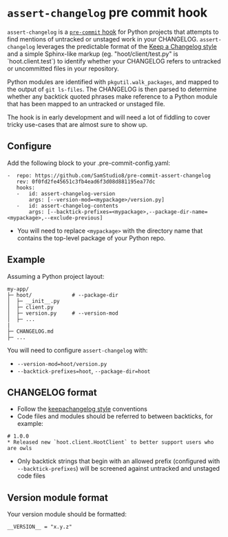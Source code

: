 # `assert-changelog` pre commit hook

`assert-changelog` is a [`pre-commit` hook](https://pre-commit.com/) for Python projects that attempts to find mentions of untracked or unstaged work in your CHANGELOG.
`assert-changelog` leverages the predictable format of the [Keep a Changelog style](https://keepachangelog.com/) and a simple Sphinx-like markup (eg. "hoot/client/test.py" is \`hoot.client.test\`) to identify whether your CHANGELOG refers to untracked or uncommitted files in your repository.

Python modules are identified with `pkgutil.walk_packages`, and mapped to the output of `git ls-files`.
The CHANGELOG is then parsed to determine whether any backtick quoted phrases make reference to a Python module that has been mapped to an untracked or unstaged file.

The hook is in early development and will need a lot of fiddling to cover tricky use-cases that are almost sure to show up.

## Configure

Add the following block to your .pre-commit-config.yaml:

```
-  repo: https://github.com/SamStudio8/pre-commit-assert-changelog
   rev: 0f0fd2fe45651c3fb4ead6f3d08d881195ea77dc
   hooks:
   -   id: assert-changelog-version
       args: [--version-mod=<mypackage>/version.py]
   -   id: assert-changelog-contents
       args: [--backtick-prefixes=<mypackage>,--package-dir-name=<mypackage>,--exclude-previous]
```

* You will need to replace `<mypackage>` with the directory name that contains the top-level package of your Python repo.

## Example

Assuming a Python project layout:

```
my-app/
├─ hoot/             # --package-dir
│  ├─ __init__.py
│  ├─ client.py
│  ├─ version.py     # --version-mod
│  ├─ ...
|
├─ CHANGELOG.md
├─ ...
```

You will need to configure `assert-changelog` with:

* `--version-mod=hoot/version.py`
* `--backtick-prefixes=hoot`, `--package-dir=hoot`


## CHANGELOG format

* Follow the [keepachangelog style](https://keepachangelog.com/) conventions
* Code files and modules should be referred to between backticks, for example:

```
# 1.0.0
* Released new `hoot.client.HootClient` to better support users who are owls
```

* Only backtick strings that begin with an allowed prefix (configured with `--backtick-prefixes`) will be screened against untracked and unstaged code files

## Version module format

Your version module should be formatted:

```
__VERSION__ = "x.y.z"
```

